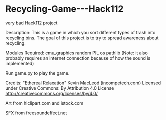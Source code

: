 # Recycling-Game---Hack112
very bad Hack112 project

Description: This is a game in which you sort different types of trash into recycling bins.
The goal of this project is to try to spread awareness about recycling.

Modules Required:
cmu_graphics
random
PIL
os
pathlib
(Note: it also probably requires an internet connection because of how the sound is implemented)

Run game.py to play the game.

Credits:
"Ethereal Relaxation" Kevin MacLeod (incompetech.com)
Licensed under Creative Commons: By Attribution 4.0 License
http://creativecommons.org/licenses/by/4.0/

Art from hiclipart.com and istock.com

SFX from freesoundeffect.net
